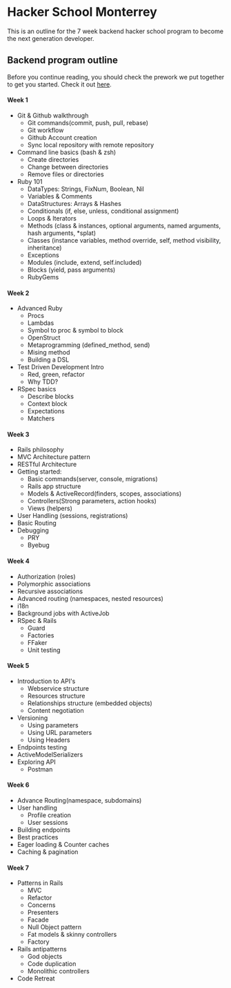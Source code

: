 # Hacker School Monterrey

This is an outline for the 7 week backend hacker school program to become the next generation developer.

## Backend program outline

Before you continue reading, you should check the prework we put together to get you started. Check it out [here](http://hackerschoolmty.github.io/prework/).

#### Week 1

* Git & Github walkthrough
 	* Git commands(commit, push, pull, rebase)
	* Git workflow
	* Github Account creation
	* Sync local repository with remote repository
* Command line basics (bash & zsh)
	* Create directories
	* Change between directories
	* Remove files or directories
* Ruby 101
	* DataTypes: Strings, FixNum, Boolean, Nil
	* Variables & Comments
	* DataStructures: Arrays & Hashes
	* Conditionals (if, else, unless, conditional assignment)
	* Loops & Iterators
	* Methods (class & instances, optional arguments, named arguments, hash arguments, *splat)
	* Classes (instance variables, method override, self, method visibility, inheritance)
	* Exceptions
	* Modules (include, extend, self.included)
	* Blocks (yield, pass arguments)
	* RubyGems

#### Week 2

* Advanced Ruby
	* Procs
	* Lambdas
	* Symbol to proc & symbol to block
	* OpenStruct
	* Metaprogramming (defined_method, send)
	* Mising method
	* Building a DSL
* Test Driven Development Intro
	* Red, green, refactor
	* Why TDD?
* RSpec basics
	* Describe blocks
	* Context block 
	* Expectations
	* Matchers

#### Week 3

* Rails philosophy
* MVC Architecture pattern
* RESTful Architecture
* Getting started:
	* Basic commands(server, console, migrations)
	* Rails app structure
	* Models & ActiveRecord(finders, scopes, associations)
	* Controllers(Strong parameters, action hooks)
	* Views (helpers)
* User Handling (sessions, registrations)
* Basic Routing
* Debugging
	* PRY
	* Byebug

#### Week 4

* Authorization (roles)
* Polymorphic associations
* Recursive associations
* Advanced routing (namespaces, nested resources)
* i18n
* Background jobs with ActiveJob
* RSpec & Rails
	* Guard
	* Factories	 
	* FFaker
	* Unit testing

#### Week 5

* Introduction to API's
	* Webservice structure
	* Resources structure
	* Relationships structure (embedded objects) 
	* Content negotiation
* Versioning
	* Using parameters
	* Using URL parameters
	* Using Headers
* Endpoints testing
* ActiveModelSerializers
* Exploring API
	* Postman	

#### Week 6

* Advance Routing(namespace, subdomains)
* User handling
	* Profile creation
	* User sessions
* Building endpoints
* Best practices
* Eager loading & Counter caches
* Caching & pagination

#### Week 7

* Patterns in Rails
	* MVC
	* Refactor
	* Concerns
	* Presenters
	* Facade
	* Null Object pattern
	* Fat models & skinny controllers
	* Factory
* Rails antipatterns
	* God objects
	* Code duplication
	* Monolithic controllers
* Code Retreat
